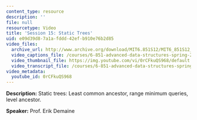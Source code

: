 ```yaml
---
content_type: resource
description: ''
file: null
resourcetype: Video
title: 'Session 15: Static Trees'
uid: e09d39d8-7a1a-fddd-42ef-b910e76b2d85
video_files:
  archive_url: http://www.archive.org/download/MIT6.851S12/MIT6_851S12_lec15_300k.mp4
  video_captions_file: /courses/6-851-advanced-data-structures-spring-2012/05849b64743b5ff99a5532c387db2ee0_0rCFkuQS968.vtt
  video_thumbnail_file: https://img.youtube.com/vi/0rCFkuQS968/default.jpg
  video_transcript_file: /courses/6-851-advanced-data-structures-spring-2012/72fb807ac52479cfe36638d046ca12d3_0rCFkuQS968.pdf
video_metadata:
  youtube_id: 0rCFkuQS968
---
```


**Description:** Static trees: Least common ancestor, range minimum queries, level ancestor.

**Speaker:** Prof. Erik Demaine